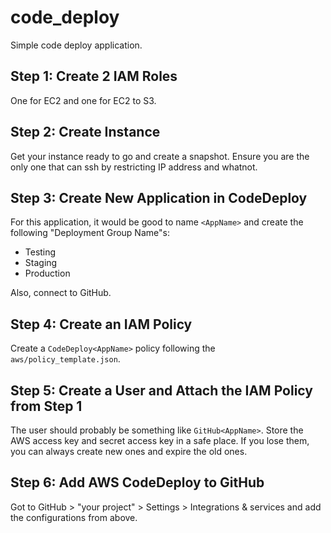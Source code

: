 # code_deploy

Simple code deploy application.

## Step 1: Create 2 IAM Roles

One for EC2 and one for EC2 to S3.

## Step 2: Create Instance

Get your instance ready to go and create a snapshot. Ensure you are the only one that can ssh by restricting IP address and whatnot.

## Step 3: Create New Application in CodeDeploy

For this application, it would be good to name `<AppName>` and create the following "Deployment Group Name"s:

- Testing
- Staging
- Production

Also, connect to GitHub.

## Step 4: Create an IAM Policy

Create a `CodeDeploy<AppName>` policy following the `aws/policy_template.json`.
  
## Step 5: Create a User and Attach the IAM Policy from Step 1

The user should probably be something like `GitHub<AppName>`. Store the AWS access key and secret access key in a safe place. If you lose them, you can always create new ones and expire the old ones.

## Step 6: Add AWS CodeDeploy to GitHub

Got to GitHub > "your project" > Settings > Integrations & services and add the configurations from above.

